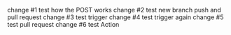 change #1 test how the POST works
change #2 test new branch push and pull request 
change #3 test trigger
change #4 test trigger again
change #5 test pull request
change #6 test Action
